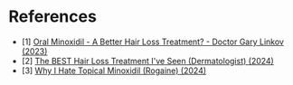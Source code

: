 # References
- [1] [Oral Minoxidil - A Better Hair Loss Treatment? - Doctor Gary Linkov (2023)](https://www.youtube.com/watch?v=8TsIRg949S4)
- [2] [The BEST Hair Loss Treatment I've Seen (Dermatologist) (2024)](https://www.youtube.com/watch?v=an4HwWcK9wM)
- [3] [Why I Hate Topical Minoxidil (Rogaine) (2024)](https://www.youtube.com/watch?v=Aq6BlY27aRc)